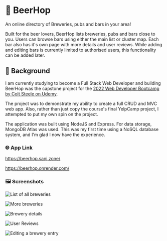 # 🍺 BeerHop
An online directory of Breweries, pubs and bars in your area!

Built for the beer lovers, BeerHop lists breweries, pubs and bars close to you. Users can browse bars using either the main list or cluster map. Each bar also has it's own page with more details and user reviews. While adding and editing bars is currently limited to authorised users, this functionality can be added later. 

## 💭 Background
I am currently studying to become a Full Stack Web Developer and building BeerHop was the capstone project for the [2022 Web Developer Bootcamp by Colt Steele on Udemy](https://www.udemy.com/course/the-web-developer-bootcamp/).

The project was to demonstrate my ability to create a full CRUD and MVC web app. Also, rather than just copy the course's final YelpCamp project, I attempted to put my own spin on the project.

The application was built using NodeJS and Express. For data storage, MongoDB Atlas was used. This was my first time using a NoSQL database system, and I'm glad I now have the experience.

### 🌐 App Link
https://beerhop.sanj.zone/

https://beerhop.onrender.com/

### 🖼 Screenshots
![List of all breweries](https://dev-to-uploads.s3.amazonaws.com/uploads/articles/juq9dvsvm8bcjy3uu5i6.jpg)

![More breweries](https://dev-to-uploads.s3.amazonaws.com/uploads/articles/tc2lpth2tazaxkb7ojfb.jpg)

![Brewery details](https://dev-to-uploads.s3.amazonaws.com/uploads/articles/25wy9njlp7jksis9lwep.jpg)

![User Reviews](https://dev-to-uploads.s3.amazonaws.com/uploads/articles/e89aa2hoca11gq0b1ndv.jpg)

![Editing a brewery entry](https://dev-to-uploads.s3.amazonaws.com/uploads/articles/wfxnylb81kcvi07twms9.jpg)

